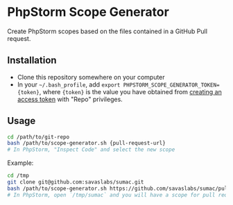 # PhpStorm Scope Generator

Create PhpStorm scopes based on the files contained in a GitHub Pull request.

## Installation

- Clone this repository somewhere on your computer
- In your `~/.bash_profile`, add `export PHPSTORM_SCOPE_GENERATOR_TOKEN={token}`, where `{token}` is the value you have obtained from [creating an access token](https://github.com/settings/tokens/new) with "Repo" privileges.

## Usage

``` bash
cd /path/to/git-repo
bash /path/to/scope-generator.sh {pull-request-url}
# In PhpStorm, "Inspect Code" and select the new scope
```

Example:

``` bash
cd /tmp
git clone git@github.com:savaslabs/sumac.git
bash /path/to/scope-generator.sh https://github.com/savaslabs/sumac/pull/15
# In PhpStorm, open `/tmp/sumac` and you will have a scope for pull request 15 available
```
